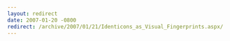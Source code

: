 ```yaml
---
layout: redirect
date: 2007-01-20 -0800
redirect: /archive/2007/01/21/Identicons_as_Visual_Fingerprints.aspx/
---
```

